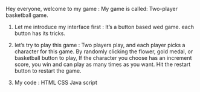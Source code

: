 

Hey everyone, welcome to my game  : 
My game is called: Two-player basketball game. 

1. Let me introduce my interface first : 
It’s a button based wed game. each button has its tricks. 


2. let’s try to play this game : 
Two players play, and each player picks a character for this game. By randomly clicking the flower, gold medal, or basketball button to play, If the character you choose has an increment score, you win and can play as many times as you want. Hit the restart button to restart the game. 



3. My code : 
HTML 
CSS 
Java script 
